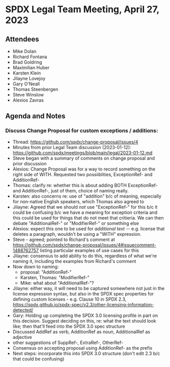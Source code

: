 # SPDX Legal Team Meeting, April 27, 2023

## Attendees

* Mike Dolan
* Richard Fontana
* Brad Goldring
* Maximilian Huber
* Karsten Klein
* Jilayne Lovejoy
* Gary O'Neall
* Thomas Steenbergen
* Steve Winslow
* Alexios Zavras

## Agenda and Notes

### Discuss Change Proposal for custom exceptions / additions: 

* Thread: https://github.com/spdx/change-proposal/issues/4
* Minutes from prior Legal Team discussion (2023-01-12): https://github.com/spdx/meetings/blob/main/legal/2023-01-12.md
* Steve began with a summary of comments on change proposal and prior discussion
* Alexios: Change Proposal was for a way to record something on the right side of WITH. Requested two possiiblities, ExceptionRef- and AdditionRef-
* Thomas: clarify re: whether this is about adding BOTH ExceptionRef- and AdditionRef-, just of them, choice of naming really. 
* Karsten: also concerns re: use of "addition" b/c of meaning, especially for non-native English speakers, which Thomas also agreed to
* Jilayne: Agreed that we should _not_ use "ExceptionRef-" for this b/c it could be confusing b/c we have a meaning for exception criteria and this could be used for things that do not meet that critieria. We can then debate "AdditionalRef-" or "ModifierRef-" or something else
* Alexios: expect this one to be used for _additional text_ -- e.g. license that deletes a paragraph, wouldn't be using a "WITH" expression.
* Steve - agreed; pointed to Richard's comment at https://github.com/spdx/change-proposal/issues/4#issuecomment-1488762757 listing particular examples of use cases for this
* Jilayne: consensus to add ability to do this, regardless of what we're naming it, including the examples from Richard's comment
* Now down to naming:
  * proposal: "AdditionRef-"
  * Karsten, Thomas: "ModifierRef-"
  * Mike: what about "AdditionalRef-"?
* Jilayne: either way, it will need to be captured somewhere not just in the license expression syntax, but also in the SPDX spec properties for defining custom licenses - e.g. Clause 10 in SPDX 2.3, https://spdx.github.io/spdx-spec/v2.3/other-licensing-information-detected/
* Gary: Holding up completing the SPDX 3.0 licensing profile in part on this decision. Suggest deciding on this, re: what the text should look like; then that'll feed into the SPDX 3.0 spec structure
* Discussed AddRef as verb, AdditionRef as noun, AdditionalRef as adjective
* other suggestions of SuppRef-, ExtraRef-, OtherRef-
* Consensus on accepting proposal using AdditionRef- as the prefix
* Next steps: incorporate this into SPDX 3.0 structure (don't edit 2.3 b/c that could be confusing)
